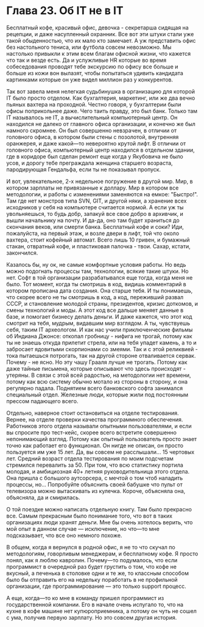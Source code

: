 # Глава 23. Об IT не в IT

Бесплатный кофе, красивый офис, девочка - секретарша сидящая на рецепции, и даже насупленный охранник. Все вот эти штуки стали уже такой обыденностью, что их мало кто замечает. А уж представить офис без настольного тениса, или футбола совсем невозможно. Мы настолько привыкли к этим всем благам офисной жизни, что кажется что так и везде есть. Да и услужливые HR которые во время собеседования проводят тебе экскурсию по офису все больше и больше из кожи вон вылазят, чтобы попытаться удивить кандидата картинками которые он уже видел миллион раз у конкурентов.

Так вот завела меня нелегкая судьбинушка в организацию для которой IT было просто отделом. Как бухгалтерия, маркетинг, или же два вечно пьяных вахтера на проходной. Честно говоря, у бухгалтерии были офисы поприкольнее даже. Чего таить правду, это был банк. Только там IT называлось не IT, а вычислительный компьютерный центр. Он находился не далеко от главного офиса организации, и конечно же был намного скромнее. Он был совершенно невзрачен, в отличии от головного офиса, в котором были стены с позолотой, внутренняя оранжерея, и даже какой—то невероятно крутой лифт. В отличии от головного офиса, компьютерный центр находился в отдельном здании, где в коридоре был сделан ремонт еще когда у Якубовича не было усов, и дорогу тебе преграждала женщина старшего возраста, пародирующая Гендальфа, если ты не показывал пропуск.

И вот, увлекательное, 2-х недельное погружение в другой мир. Мир, в котором зарплаты не привязанные к доллару. Мир в котором все методологии, и работы с изменениями заменяются на емкое: "Быстро!". Там где нет монстров типа SVN, GIT, и другой няки, а хранение всех исходников у себя на компьютере считается нормой. А если уж ты увольняешься, то будь добр, запакуй все свое добро в архивчик, и вышли начальнику на почту. И да-да, оно там будет храниться до скончания веков, или смерти банка. Бесплатный кофе и соки? Иди, пожалуйста, на первый этаж, и возле двери в лифт, той что около вахтера, стоит кофейный автомат. Всего лишь 10 гривен, и бумажный стакан, отвратный кофе, и пластиковая палочка - твои. Сахар, кстати, закончился.

Казалось бы, ну ок, не самые комфортные условия работы. Но ведь можно подогнать процессы там, технологии, всякие такие штуки. Но нет. Софт в той организации разрабатывался еще тогда, когда меня не было. Тот момент, когда ты смотришь в код, видишь комментарий в котором прописана дата создания. Она старше тебя. И ты понимаешь, что скорее всего не ты смотришь в код, а код, переживший развал СССР, и становление молодой страны, президентов, кризис доткомов, и смены технологий и моды. А этот код все дальше меняет данные в базе, и помогает бизнесу делать деньги. И даже кажется, что этот код смотрит на тебя, мудрым, видавшим мир взглядом. А ты, чувствуешь себя, таким IT археологом. И как нас учили приключенческие фильмы об Индиана Джонсе: откопал гробницу - нифига не трогай, потому как ты не знаешь откуда прилетит стрела, или на тебя упадет камень, а то и забросает ядовитыми скорпионами со змеями. Так и с этой реликвией - тока пытаешься потрогать, так на другой стороне отваливается сервак. Почему - не ясно. Но эту чашу Грааля лучше не трогать. Потому как даже тайные письмена, которые описывают что здесь происходят - утеряны. В связи с этой всей радостью, на методологии нет времени, потому как всю систему обычно мотало из стороны в сторону, и она регулярно падала. Поднятием всего банковского софта занимался специальный отдел. Железные люди, которые жили под постоянным прессом падающего всего.

Отдельно, наверное стоит остановиться на отделе тестирования. Вернее, на отделе проверки качества программного обеспечения. Работников этого отдела называли опытными пользователями, и если вы спросите про тест-кейс, скорее всего встретите совершенно непонимающий взгляд. Потому как опытный пользователь просто знает точно как работает его функционал. Он нигде не описан, он просто пользуется им уже 15 лет. Да, вы совсем не расслышали... 15 чертовых лет. Средний возраст отдела тестирования по моим подсчетам стремился перевалить за 50. При том, что всю статистику портила молодая, и амбициозная 40+ летняя руководительница этого отдела. Она пришла с большого аутсорсера, с мечтой о том чтоб наладить процессы, но... Попробуйте объяснить своей бабушке что пульт от телевизора можно вытаскивать из кулечка. Короче, объясняла она, объясняла, да и смирилась.

О той поездке можно написать отдельную книгу. Там было прекрасно все. Самым прекрасным было понимание того, что вот в таких организациях люди хранят деньги. Мне бы очень хотелось верить, что мой опыт в данном случае — исключение, но что—то мне подсказывает, что все оно немного похоже.

В общем, когда я вернулся в родной офис, я не то что скучал по методологиям, говорливым менеджерам, и бесплатному кофе. Я просто понял, как я люблю кавролин. Почему—то подумалось, что если программист в очередной раз будет грустить о том, что кофе не вкусный, а печенька в столовке одни и те же, то классным способом было бы отправить его на недельку поработать в не профильной организации, где программирование — это только support процесс.

А еще, когда—то ко мне в команду пришел программист из государственной компании. Его в начале очень испугало то, что на кухне в кофе машине нет купюроприемника, а потому он чуть не сошел с ума, получив первую зарплату. Но это совсем другая история.